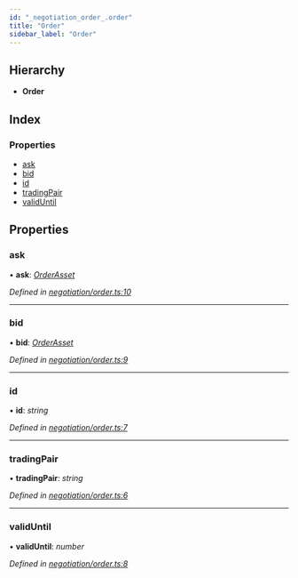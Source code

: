 ```yaml
---
id: "_negotiation_order_.order"
title: "Order"
sidebar_label: "Order"
---
```


## Hierarchy

* **Order**

## Index

### Properties

* [ask](_negotiation_order_.order.md#ask)
* [bid](_negotiation_order_.order.md#bid)
* [id](_negotiation_order_.order.md#id)
* [tradingPair](_negotiation_order_.order.md#tradingpair)
* [validUntil](_negotiation_order_.order.md#validuntil)

## Properties

###  ask

• **ask**: *[OrderAsset](_negotiation_order_.orderasset.md)*

*Defined in [negotiation/order.ts:10](https://github.com/comit-network/comit-js-sdk/blob/638de0e/src/negotiation/order.ts#L10)*

___

###  bid

• **bid**: *[OrderAsset](_negotiation_order_.orderasset.md)*

*Defined in [negotiation/order.ts:9](https://github.com/comit-network/comit-js-sdk/blob/638de0e/src/negotiation/order.ts#L9)*

___

###  id

• **id**: *string*

*Defined in [negotiation/order.ts:7](https://github.com/comit-network/comit-js-sdk/blob/638de0e/src/negotiation/order.ts#L7)*

___

###  tradingPair

• **tradingPair**: *string*

*Defined in [negotiation/order.ts:6](https://github.com/comit-network/comit-js-sdk/blob/638de0e/src/negotiation/order.ts#L6)*

___

###  validUntil

• **validUntil**: *number*

*Defined in [negotiation/order.ts:8](https://github.com/comit-network/comit-js-sdk/blob/638de0e/src/negotiation/order.ts#L8)*
